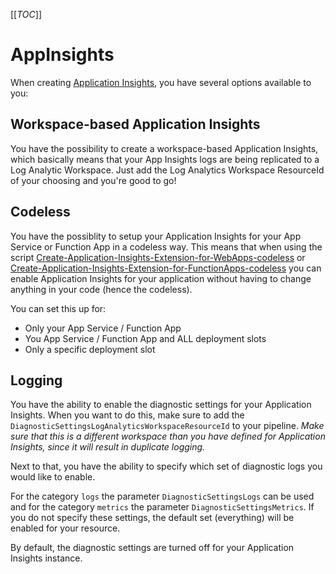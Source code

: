 [[_TOC_]]

# AppInsights

When creating [Application Insights](/Azure/AzDocs-v1/Scripts/AppInsights/Create-AppInsights-Resource), you have several options available to you:

## Workspace-based Application Insights

You have the possibility to create a workspace-based Application Insights, which basically means that your App Insights logs are being replicated to a Log Analytic Workspace. Just add the Log Analytics Workspace ResourceId of your choosing and you're good to go!

## Codeless

You have the possiblity to setup your Application Insights for your App Service or Function App in a codeless way. This means that when using the script [Create-Application-Insights-Extension-for-WebApps-codeless](</Azure/AzDocs-v1/Scripts/AppInsights/Create-Application-Insights-Extension-for-WebApps-(codeless)>) or [Create-Application-Insights-Extension-for-FunctionApps-codeless](</Azure/AzDocs-v1/Scripts/AppInsights/Create-Application-Insights-Extension-for-FunctionApps-(codeless)>) you can enable Application Insights for your application without having to change anything in your code (hence the codeless).

You can set this up for:

- Only your App Service / Function App
- You App Service / Function App and ALL deployment slots
- Only a specific deployment slot

## Logging

You have the ability to enable the diagnostic settings for your Application Insights. When you want to do this, make sure to add the `DiagnosticSettingsLogAnalyticsWorkspaceResourceId` to your pipeline. _Make sure that this is a different workspace than you have defined for Application Insights, since it will result in duplicate logging._

Next to that, you have the ability to specify which set of diagnostic logs you would like to enable.

For the category `logs` the parameter `DiagnosticSettingsLogs` can be used and for the category `metrics` the parameter `DiagnosticSettingsMetrics`. If you do not specify these settings, the default set (everything) will be enabled for your resource.

By default, the diagnostic settings are turned off for your Application Insights instance.
